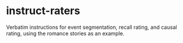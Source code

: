 # instruct-raters
Verbatim instructions for event segmentation, recall rating, and causal rating, using the romance stories as an example.